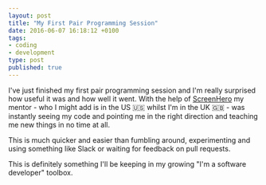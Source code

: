 ```yaml
---
layout: post
title: "My First Pair Programming Session"
date: 2016-06-07 16:18:12 +0100
tags:
- coding
- development
type: post
published: true
---
```


I've just finished my first pair programming session and I'm really surprised how useful it was and how well it went. With the help of [ScreenHero](https://screenhero.com/) my mentor - who I might add is in the US :us: whilst I'm in the UK :gb: - was instantly seeing my code and pointing me in the right direction and teaching me new things in no time at all.

This is much quicker and easier than fumbling around, experimenting and using something like Slack or waiting for feedback on pull requests.

This is definitely something I'll be keeping in my growing "I'm a software developer" toolbox.
